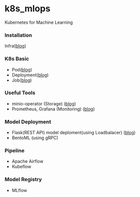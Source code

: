 # k8s_mlops
Kubernetes for Machine Learning

### Installation
Infra([blog](https://velog.io/@djm0727/GKE%EC%97%90%EC%84%9C-%EC%9D%B8%ED%94%84%EB%9D%BC-%EC%84%A4%EC%A0%95%ED%95%98%EA%B8%B0))

### K8s Basic
- Pod([blog](https://velog.io/@djm0727/MLOps-in-K8s1.-Pod))
- Deployment([blog](https://velog.io/@djm0727/MLOps-in-K8s2.-Deployment))
- Job([blog](https://velog.io/@djm0727/MLOps-in-K8s3.-Job))

### Useful Tools
- minio-operator (Storage) ([blog](https://velog.io/@djm0727/MLOps-in-K8s4.-Minio-Storage))
- Prometheus, Grafana (Monitoring) ([blog](https://velog.io/@djm0727/MLOps-in-K8s5.-Monitoring))

### Model Deployment
- Flask(REST API) model deploment(using Loadbalacer) ([blog](https://velog.io/@djm0727/MLOps-in-K8s6.-Model-Deploy))
- BentoML (using gRPC)

### Pipeline
- Apache Airflow
- Kubeflow

### Model Registry
- MLflow
